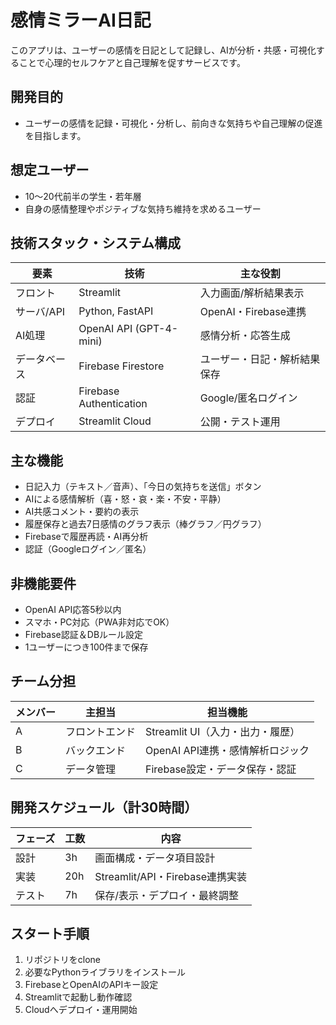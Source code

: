 
# 感情ミラーAI日記

このアプリは、ユーザーの感情を日記として記録し、AIが分析・共感・可視化することで心理的セルフケアと自己理解を促すサービスです。

## 開発目的
- ユーザーの感情を記録・可視化・分析し、前向きな気持ちや自己理解の促進を目指します。

## 想定ユーザー
- 10〜20代前半の学生・若年層
- 自身の感情整理やポジティブな気持ち維持を求めるユーザー

## 技術スタック・システム構成

| 要素        | 技術           | 主な役割 |
|-------------|----------------|--------|
| フロント    | Streamlit      | 入力画面/解析結果表示 |
| サーバ/API  | Python, FastAPI| OpenAI・Firebase連携 |
| AI処理      | OpenAI API (GPT-4-mini) | 感情分析・応答生成 |
| データベース| Firebase Firestore | ユーザー・日記・解析結果保存 |
| 認証        | Firebase Authentication | Google/匿名ログイン |
| デプロイ    | Streamlit Cloud | 公開・テスト運用 |

## 主な機能

- 日記入力（テキスト／音声）、「今日の気持ちを送信」ボタン
- AIによる感情解析（喜・怒・哀・楽・不安・平静）
- AI共感コメント・要約の表示
- 履歴保存と過去7日感情のグラフ表示（棒グラフ／円グラフ）
- Firebaseで履歴再読・AI再分析
- 認証（Googleログイン／匿名）

## 非機能要件

- OpenAI API応答5秒以内
- スマホ・PC対応（PWA非対応でOK）
- Firebase認証＆DBルール設定
- 1ユーザーにつき100件まで保存

## チーム分担

| メンバー | 主担当       | 担当機能                             |
|----------|--------------|--------------------------------------|
| A        | フロントエンド | Streamlit UI（入力・出力・履歴）      |
| B        | バックエンド  | OpenAI API連携・感情解析ロジック      |
| C        | データ管理    | Firebase設定・データ保存・認証        |

## 開発スケジュール（計30時間）

| フェーズ | 工数 | 内容                             |
|----------|------|----------------------------------|
| 設計     | 3h   | 画面構成・データ項目設計         |
| 実装     | 20h  | Streamlit/API・Firebase連携実装   |
| テスト   | 7h   | 保存/表示・デプロイ・最終調整    |

## スタート手順

1. リポジトリをclone
2. 必要なPythonライブラリをインストール
3. FirebaseとOpenAIのAPIキー設定
4. Streamlitで起動し動作確認
5. Cloudへデプロイ・運用開始

